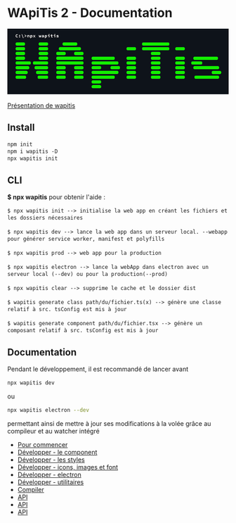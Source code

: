 # WApiTis 2 - Documentation
![](ui/logo.png)

[Présentation de wapitis](https://github.com/NicolasBoyer/wapitis/blob/master/README.md)

## Install

    npm init
    npm i wapitis -D
    npx wapitis init

## CLI

**$ npx wapitis** pour obtenir l'aide :

    $ npx wapitis init --> initialise la web app en créant les fichiers et les dossiers nécessaires

    $ npx wapitis dev --> lance la web app dans un serveur local. --webapp pour générer service worker, manifest et polyfills

    $ npx wapitis prod --> web app pour la production

    $ npx wapitis electron --> lance la webApp dans electron avec un serveur local (--dev) ou pour la production(--prod)

    $ npx wapitis clear --> supprime le cache et le dossier dist

    $ wapitis generate class path/du/fichier.ts(x) --> génère une classe relatif à src. tsConfig est mis à jour

    $ wapitis generate component path/du/fichier.tsx --> génère un composant relatif à src. tsConfig est mis à jour

## Documentation

Pendant le développement, il est recommandé de lancer avant

```bash
npx wapitis dev
```

ou

```bash
npx wapitis electron --dev
```
permettant ainsi de mettre à jour ses modifications à la volée grâce au compileur et au watcher intégré

- [Pour commencer](./docs/pages/getstarted.md)
- [Développer - le component](./docs/pages/component.md)
- [Développer - les styles](./docs/pages/styles.md)
- [Développer - icons, images et font](./docs/pages/assets.md)
- [Développer - electron](./docs/pages/electron.md)
- [Développer - utilitaires](./docs/pages/utils.md)
- [Compiler](./docs/pages/compil.md)
- [API](https://rawcdn.githack.com/NicolasBoyer/wapitis/6b1bb24d0b231f397aa473801d568b255730a1a9/docs/api/index.html)
- [API](./docs/api/index.html)
- [API](./docs/api/modules/test.html)
